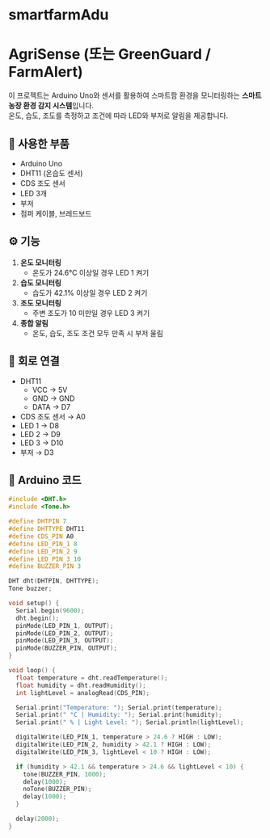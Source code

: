 # smartfarmAdu

# AgriSense (또는 GreenGuard / FarmAlert)

이 프로젝트는 Arduino Uno와 센서를 활용하여 스마트팜 환경을 모니터링하는 **스마트 농장 환경 감지 시스템**입니다.  
온도, 습도, 조도를 측정하고 조건에 따라 LED와 부저로 알림을 제공합니다.

## 🔧 사용한 부품
- Arduino Uno  
- DHT11 (온습도 센서)  
- CDS 조도 센서  
- LED 3개  
- 부저  
- 점퍼 케이블, 브레드보드  

## ⚙️ 기능
1. **온도 모니터링**  
   - 온도가 24.6°C 이상일 경우 LED 1 켜기
2. **습도 모니터링**  
   - 습도가 42.1% 이상일 경우 LED 2 켜기
3. **조도 모니터링**  
   - 주변 조도가 10 미만일 경우 LED 3 켜기
4. **종합 알림**  
   - 온도, 습도, 조도 조건 모두 만족 시 부저 울림

## 🔌 회로 연결
- DHT11  
  - VCC → 5V  
  - GND → GND  
  - DATA → D7  
- CDS 조도 센서 → A0  
- LED 1 → D8  
- LED 2 → D9  
- LED 3 → D10  
- 부저 → D3  

## 📝 Arduino 코드

```cpp
#include <DHT.h>      
#include <Tone.h>

#define DHTPIN 7      
#define DHTTYPE DHT11 
#define CDS_PIN A0    
#define LED_PIN_1 8   
#define LED_PIN_2 9   
#define LED_PIN_3 10  
#define BUZZER_PIN 3

DHT dht(DHTPIN, DHTTYPE); 
Tone buzzer;

void setup() {
  Serial.begin(9600);
  dht.begin();
  pinMode(LED_PIN_1, OUTPUT);
  pinMode(LED_PIN_2, OUTPUT);
  pinMode(LED_PIN_3, OUTPUT);
  pinMode(BUZZER_PIN, OUTPUT);
}

void loop() {
  float temperature = dht.readTemperature();
  float humidity = dht.readHumidity();
  int lightLevel = analogRead(CDS_PIN);

  Serial.print("Temperature: "); Serial.print(temperature);
  Serial.print(" °C | Humidity: "); Serial.print(humidity);
  Serial.print(" % | Light Level: "); Serial.println(lightLevel);

  digitalWrite(LED_PIN_1, temperature > 24.6 ? HIGH : LOW);
  digitalWrite(LED_PIN_2, humidity > 42.1 ? HIGH : LOW);
  digitalWrite(LED_PIN_3, lightLevel < 10 ? HIGH : LOW);

  if (humidity > 42.1 && temperature > 24.6 && lightLevel < 10) {
    tone(BUZZER_PIN, 1000);
    delay(1000);
    noTone(BUZZER_PIN);
    delay(1000);
  }

  delay(2000);
}

